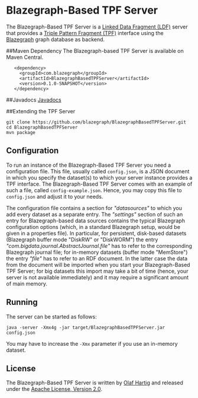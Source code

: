 # Blazegraph-Based TPF Server
The Blazegraph-Based TPF Server is a [Linked Data Fragment (LDF)](http://linkeddatafragments.org/) server that provides a [Triple Pattern Fragment (TPF)](http://linkeddatafragments.org/in-depth/#tpf) interface using the [Blazegraph](https://www.blazegraph.com/) graph database as backend.


##Maven Dependency
The Blazegraph-based TPF Server is available on Maven Central.

```
   <dependency>
     <groupId>com.blazegraph</groupId>
     <artifactId>BlazegraphBasedTPFServer</artifactId>
     <version>0.1.0-SNAPSHOT</version>
   </dependency>
```

##Javadocs
[Javadocs](https://blazegraph.github.io/BlazegraphBasedTPFServer/apidocs/)

##Extending the TPF Server

```
git clone https://github.com/blazegraph/BlazegraphBasedTPFServer.git
cd BlazegraphBasedTPFServer
mvn package
```

## Configuration
To run an instance of the Blazegraph-Based TPF Server you need a configuration file. This file, usually called `config.json`, is a JSON document in which you specify the dataset(s) to which your server instance provides a TPF interface. The Blazegraph-Based TPF Server comes with an example of such a file, called `config-example.json`. Hence, you may copy this file to `config.json` and adjust it to your needs.

The configuration file contains a section for _"datasources"_ to which you add every dataset as a separate entry. The _"settings"_ section of such an entry for Blazegraph-based data sources contains the typical Blazegraph configuration options (which, in a standard Blazegraph setup, would be given in a properties file). In particular, for persistent, disk-based datasets (Blazegraph buffer mode "DiskRW" or "DiskWORM") the entry _"com.bigdata.journal.AbstractJournal.file"_ has to refer to the corresponding Blazegraph journal file; for in-memory datasets (buffer mode "MemStore") the entry _"file"_ has to refer to an RDF document. In the latter case the data from the document will be imported when you start your Blazegraph-Based TPF Server; for big datasets this import may take a bit of time (hence, your server is not available immediately) and it may require a significant amount of main memory.

## Running
The server can be started as follows:

```
java -server -Xmx4g -jar target/BlazegraphBasedTPFServer.jar config.json
```

You may have to increase the `-Xmx` parameter if you use an in-memory dataset.

## License
The Blazegraph-Based TPF Server is written by [Olaf Hartig](http://olafhartig.de/) and released under the [Apache License, Version 2.0](http://www.apache.org/licenses/).
